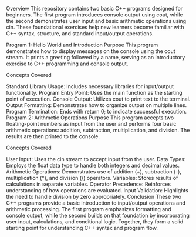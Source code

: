 Overview
This repository contains two basic C++ programs designed for beginners. The first program introduces console output using cout, while the second demonstrates user input and basic arithmetic operations using cin. These foundational exercises help new learners become familiar with C++ syntax, structure, and standard input/output operations.

Program 1: Hello World and Introduction
Purpose
This program demonstrates how to display messages on the console using the cout stream. It prints a greeting followed by a name, serving as an introductory exercise to C++ programming and console output.

Concepts Covered

Standard Library Usage: Includes necessary libraries for input/output functionality.
Program Entry Point: Uses the main function as the starting point of execution.
Console Output: Utilizes cout to print text to the terminal.
Output Formatting: Demonstrates how to organize output on multiple lines.
Program Termination: Ends with return 0; to indicate successful execution.
Program 2: Arithmetic Operations
Purpose
This program accepts two floating-point numbers as input from the user and performs four basic arithmetic operations: addition, subtraction, multiplication, and division. The results are then printed to the console.

Concepts Covered

User Input: Uses the cin stream to accept input from the user.
Data Types: Employs the float data type to handle both integers and decimal values.
Arithmetic Operations: Demonstrates use of addition (+), subtraction (-), multiplication (*), and division (/) operators.
Variables: Stores results of calculations in separate variables.
Operator Precedence: Reinforces understanding of how operations are evaluated.
Input Validation: Highlights the need to handle division by zero appropriately.
Conclusion
These two C++ programs provide a basic introduction to input/output operations and arithmetic processing. The first program emphasizes formatting and console output, while the second builds on that foundation by incorporating user input, calculations, and conditional logic. Together, they form a solid starting point for understanding C++ syntax and program flow.
